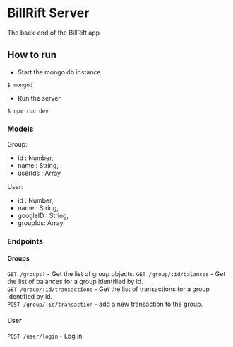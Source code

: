 # BillRift Server
The back-end of the BillRift app

## How to run
- Start the mongo db instance
```
$ mongod
```
- Run the server  
```
$ npm run dev
```

### Models
Group:
  - id : Number,
  - name : String,
  - userIds : Array
  
User:
  - id : Number,
  - name : String,
  - googleID : String,
  - groupIds: Array

### Endpoints
#### Groups
`GET /groups?` - Get the list of group objects. 
`GET /group/:id/balances` - Get the list of balances for a group identified by id.  
`GET /group/:id/transactions` - Get the list of transactions for a group identified by id.  
`POST /group/:id/transaction` - add a new transaction to the group.  
#### User
`POST /user/login` - Log in  
